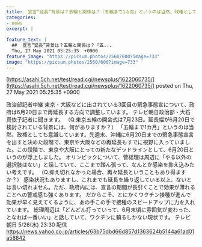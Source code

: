 ```yaml
---
title:  宣言“延長”背景は？五輪と関係は？「五輪まで1カ月」というのは当然、政権としても意識している  
categories:
- news
excerpt: |
  
feature_text: |
  ##  宣言“延長”背景は？五輪と関係は？「五...
  Thu, 27 May 2021 05:25:35  +0900
feature_image: "https://picsum.photos/2560/600?image=733"
image: "https://picsum.photos/2560/600?image=733"
---
```


[https://asahi.5ch.net/test/read.cgi/newsplus/1622060735/](https://asahi.5ch.net/test/read.cgi/newsplus/1622060735/)
posted on Thu, 27 May 2021 05:25:35  +0900

<!--more-->

政治部記者中継 東京・大阪などに出されている3回目の緊急事態宣について、政府は6月20日まで再延長する方向で調整しています。 テレビ朝日政治部・大石真依子記者に聞きます。 （Q.東京五輪の開会式は7月23日。延長幅が6月20日で検討されている背景には、何がありますか？） 「五輪まで1カ月」というのは当然、政権としても意識しています。先週末、沖縄に6月20日までの緊急事態宣言を出すと決めた段階で、東京や大阪などの再延長もすでに視野に入っていました。この段階で、東京や大阪にとっての新たなデッドラインとして、6月20日というのが浮上しました。 オリンピックについて、菅総理は周辺に「やる以外の選択肢はない」と話していて、ここまで踏ん張って、なんとか感染を抑え込みたい考えです。 （Q.抑え切れなかった場合、再々延長ということもあり得ますか？） 感染状況もありますし、これまでも延長を繰り返している以上、ないとは言い切れません。ただ、政府内には、宣言の期間が長引くことで効果が薄れることへの警戒感も強くあります。 だからこそ、とにかくワクチン接種が進んで効果が早く見えてくるように、あの手この手で接種のスピードアップに力を入れています。 総理周辺は「どんどん打っていって、6月末頃に雰囲気が変わった、となれば一番いい」と話していて、ワクチンに頼るしかない現状です。 テレビ朝日 5/26(水) 23:30 配信 https://news.yahoo.co.jp/articles/63b75dbd66d857d1363624b5144a61ad01a58842
